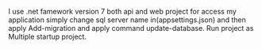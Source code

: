 I use .net famework version 7 both api and web project 
for access my application simply change sql server name in(appsettings.json)  and then apply Add-migration and apply command update-database.
Run project as Multiple startup project.

